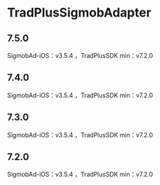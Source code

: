 # TradPlusSigmobAdapter

## 7.5.0

SigmobAd-iOS：v3.5.4 ，TradPlusSDK min：v7.2.0

## 7.4.0

SigmobAd-iOS：v3.5.4 ，TradPlusSDK min：v7.2.0

## 7.3.0

SigmobAd-iOS：v3.5.4 ，TradPlusSDK min：v7.2.0

## 7.2.0

SigmobAd-iOS：v3.5.4 ，TradPlusSDK min：v7.2.0